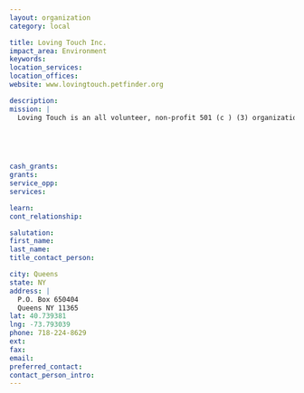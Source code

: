 ```yaml
---
layout: organization
category: local

title: Loving Touch Inc.
impact_area: Environment
keywords: 
location_services: 
location_offices: 
website: www.lovingtouch.petfinder.org

description: 
mission: |
  Loving Touch is an all volunteer, non-profit 501 (c ) (3) organization. Our mission is to help homeless animals find a better way of life and help find new homes for pets that owner's can no longer keep. To prevent the birth of unwanted homeless animals by spaying/neutering every animal that we rescue. To provide medical care for each of our rescued animals. To educate the public in all aspects of pet care and responsibility. To provide a loving and safe environment for each of our rescued animals until a suitable home is found.

  

  

cash_grants: 
grants: 
service_opp: 
services: 

learn: 
cont_relationship: 

salutation: 
first_name: 
last_name: 
title_contact_person: 

city: Queens
state: NY
address: |
  P.O. Box 650404     
  Queens NY 11365
lat: 40.739381
lng: -73.793039
phone: 718-224-8629
ext: 
fax: 
email: 
preferred_contact: 
contact_person_intro: 
---
```

